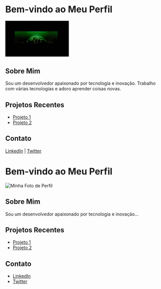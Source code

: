 # Bem-vindo ao Meu Perfil

<!-- Usando HTML para adicionar uma imagem -->
<img src="./trix1.jpg" alt="Minha Foto de Perfil" width="200">

## Sobre Mim

<p>Sou um desenvolvedor apaixonado por tecnologia e inovação. Trabalho com várias tecnologias e adoro aprender coisas novas.</p>

## Projetos Recentes

<ul>
  <li><a href="https://github.com/username/projeto1">Projeto 1</a></li>
  <li><a href="https://github.com/username/projeto2">Projeto 2</a></li>
</ul>

## Contato

<!-- Usando HTML para links com ícones -->
<p>
  <a href="https://www.linkedin.com/in/seu-linkedin">LinkedIn</a> |
  <a href="https://twitter.com/seu-twitter">Twitter</a>
</p>



# Bem-vindo ao Meu Perfil

![Minha Foto de Perfil](https://example.com/minha-foto.jpg)

## Sobre Mim

Sou um desenvolvedor apaixonado por tecnologia e inovação...

## Projetos Recentes

- [Projeto 1](link)
- [Projeto 2](link)

## Contato

- [LinkedIn](link)
- [Twitter](link)

